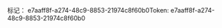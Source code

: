 <span data-ttu-id="5a6f9-101">标记： e7aaff8f-a274-48c9-8853-21974c8f60b0</span><span class="sxs-lookup"><span data-stu-id="5a6f9-101">Token: e7aaff8f-a274-48c9-8853-21974c8f60b0</span></span>